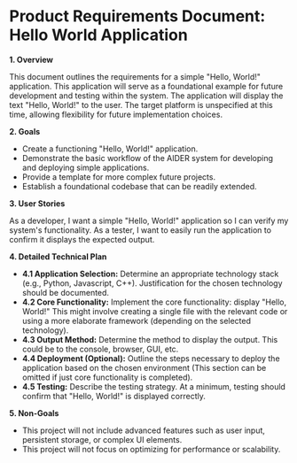 # Product Requirements Document: Hello World Application

**1. Overview**

This document outlines the requirements for a simple "Hello, World!" application.  This application will serve as a foundational example for future development and testing within the system.  The application will display the text "Hello, World!" to the user.  The target platform is unspecified at this time, allowing flexibility for future implementation choices.

**2. Goals**

* Create a functioning "Hello, World!" application.
* Demonstrate the basic workflow of the AIDER system for developing and deploying simple applications.
* Provide a template for more complex future projects.
* Establish a foundational codebase that can be readily extended.

**3. User Stories**

As a developer, I want a simple "Hello, World!" application so I can verify my system's functionality.
As a tester, I want to easily run the application to confirm it displays the expected output.

**4. Detailed Technical Plan**

* **4.1  Application Selection:**  Determine an appropriate technology stack (e.g., Python, Javascript, C++). Justification for the chosen technology should be documented.
* **4.2  Core Functionality:** Implement the core functionality: display "Hello, World!" This might involve creating a single file with the relevant code or using a more elaborate framework (depending on the selected technology).
* **4.3  Output Method:** Determine the method to display the output.  This could be to the console, browser, GUI, etc.
* **4.4  Deployment (Optional):** Outline the steps necessary to deploy the application based on the chosen environment (This section can be omitted if just core functionality is completed).
* **4.5  Testing:** Describe the testing strategy. At a minimum, testing should confirm that "Hello, World!" is displayed correctly.


**5. Non-Goals**

* This project will not include advanced features such as user input, persistent storage, or complex UI elements.
* This project will not focus on optimizing for performance or scalability.